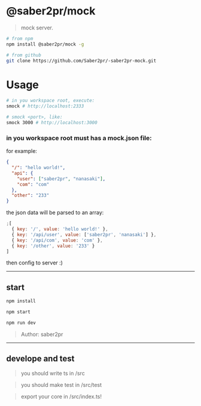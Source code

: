 # @saber2pr/mock

> mock server.

```bash
# from npm
npm install @saber2pr/mock -g

# from github
git clone https://github.com/Saber2pr/-saber2pr-mock.git
```

# Usage

```bash
# in you workspace root, execute:
smock # http://localhost:2333

# smock <port>, like:
smock 3000 # http://localhost:3000

```

### in you workspace root must has a mock.json file:

for example:

```json
{
  "/": "hello world!",
  "api": {
    "user": ["saber2pr", "nanasaki"],
    "com": "com"
  },
  "other": "233"
}
```

the json data will be parsed to an array:

```js
;[
  { key: '/', value: 'hello world!' },
  { key: '/api/user', value: ['saber2pr', 'nanasaki'] },
  { key: '/api/com', value: 'com' },
  { key: '/other', value: '233' }
]
```

then config to server :)

---

## start

```bash
npm install
```

```bash
npm start

npm run dev

```

> Author: saber2pr

---

## develope and test

> you should write ts in /src

> you should make test in /src/test

> export your core in /src/index.ts!
